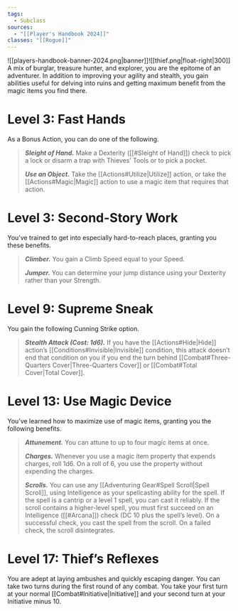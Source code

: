 ```yaml
---
tags:
  - Subclass
sources:
  - "[[Player's Handbook 2024]]"
classes: "[[Rogue]]"
---
```

![[players-handbook-banner-2024.png|banner]]![[thief.png|float-right|300]] A mix of burglar, treasure hunter, and explorer, you are the epitome of an adventurer. In addition to improving your agility and stealth, you gain abilities useful for delving into ruins and getting maximum benefit from the magic items you find there.
# Level 3: Fast Hands
As a Bonus Action, you can do one of the following.
>**_Sleight of Hand._** Make a Dexterity ([[#Sleight of Hand]]) check to pick a lock or disarm a trap with Thieves’ Tools or to pick a pocket.
>
>**_Use an Object._** Take the [[Actions#Utilize\|Utilize]] action, or take the [[Actions#Magic\|Magic]] action to use a magic item that requires that action.

# Level 3: Second-Story Work
You’ve trained to get into especially hard-to-reach places, granting you these benefits.
>**_Climber._** You gain a Climb Speed equal to your Speed.
>
>**_Jumper._** You can determine your jump distance using your Dexterity rather than your Strength.
# Level 9: Supreme Sneak
You gain the following Cunning Strike option.
>**_Stealth Attack (Cost: 1d6)._** If you have the [[Actions#Hide\|Hide]] action’s [[Conditions#Invisible\|Invisible]] condition, this attack doesn’t end that condition on you if you end the turn behind [[Combat#Three-Quarters Cover\|Three-Quarters Cover]] or [[Combat#Total Cover\|Total Cover]].
# Level 13: Use Magic Device
You’ve learned how to maximize use of magic items, granting you the following benefits.
>**_Attunement._** You can attune to up to four magic items at once.
>
>**_Charges._** Whenever you use a magic item property that expends charges, roll 1d6. On a roll of 6, you use the property without expending the charges.
>
>**_Scrolls._** You can use any [[Adventuring Gear#Spell Scroll\|Spell Scroll]], using Intelligence as your spellcasting ability for the spell. If the spell is a cantrip or a level 1 spell, you can cast it reliably. If the scroll contains a higher-level spell, you must first succeed on an Intelligence ([[#Arcana]]) check (DC 10 plus the spell’s level). On a successful check, you cast the spell from the scroll. On a failed check, the scroll disintegrates.

# Level 17: Thief’s Reflexes
You are adept at laying ambushes and quickly escaping danger. You can take two turns during the first round of any combat. You take your first turn at your normal [[Combat#Initiative\|Initiative]] and your second turn at your Initiative minus 10.